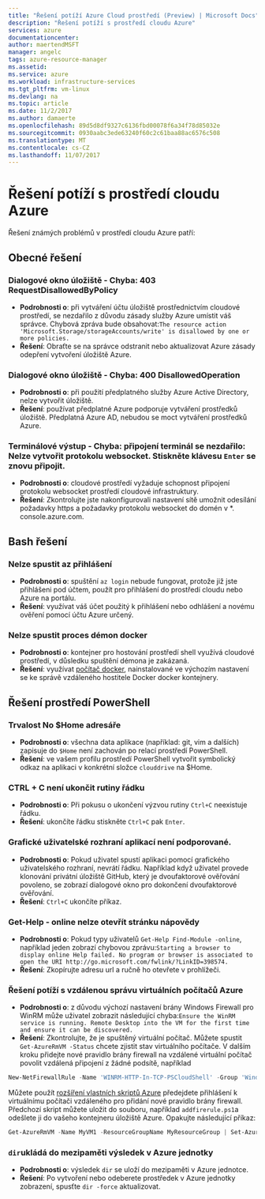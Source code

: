 ```yaml
---
title: "Řešení potíží Azure Cloud prostředí (Preview) | Microsoft Docs"
description: "Řešení potíží s prostředí cloudu Azure"
services: azure
documentationcenter: 
author: maertendMSFT
manager: angelc
tags: azure-resource-manager
ms.assetid: 
ms.service: azure
ms.workload: infrastructure-services
ms.tgt_pltfrm: vm-linux
ms.devlang: na
ms.topic: article
ms.date: 11/2/2017
ms.author: damaerte
ms.openlocfilehash: 89d5d8df9327c6136fbd00078f6a34f78d85032e
ms.sourcegitcommit: 0930aabc3ede63240f60c2c61baa88ac6576c508
ms.translationtype: MT
ms.contentlocale: cs-CZ
ms.lasthandoff: 11/07/2017
---
```

# <a name="troubleshooting-azure-cloud-shell"></a>Řešení potíží s prostředí cloudu Azure

Řešení známých problémů v prostředí cloudu Azure patří:

## <a name="general-resolutions"></a>Obecné řešení

### <a name="storage-dialog---error-403-requestdisallowedbypolicy"></a>Dialogové okno úložiště - Chyba: 403 RequestDisallowedByPolicy
- **Podrobnosti o**: při vytváření účtu úložiště prostřednictvím cloudové prostředí, se nezdařilo z důvodu zásady služby Azure umístit váš správce. Chybová zpráva bude obsahovat:`The resource action 'Microsoft.Storage/storageAccounts/write' is disallowed by one or more policies.`
- **Řešení**: Obraťte se na správce odstranit nebo aktualizovat Azure zásady odepření vytvoření úložiště Azure.

### <a name="storage-dialog---error-400-disallowedoperation"></a>Dialogové okno úložiště - Chyba: 400 DisallowedOperation
 - **Podrobnosti o**: při použití předplatného služby Azure Active Directory, nelze vytvořit úložiště.
 - **Řešení**: používat předplatné Azure podporuje vytváření prostředků úložiště. Předplatná Azure AD, nebudou se moct vytváření prostředků Azure.

### <a name="terminal-output---error-failed-to-connect-terminal-websocket-cannot-be-established-press-enter-to-reconnect"></a>Terminálové výstup - Chyba: připojení terminál se nezdařilo: Nelze vytvořit protokolu websocket. Stiskněte klávesu `Enter` se znovu připojit.
 - **Podrobnosti o**: cloudové prostředí vyžaduje schopnost připojení protokolu websocket prostředí cloudové infrastruktury.
 - **Řešení**: Zkontrolujte jste nakonfigurovali nastavení sítě umožnit odesílání požadavky https a požadavky protokolu websocket do domén v *. console.azure.com.

## <a name="bash-resolutions"></a>Bash řešení

### <a name="cannot-run-az-login"></a>Nelze spustit az přihlášení

- **Podrobnosti o**: spuštění `az login` nebude fungovat, protože již jste přihlášeni pod účtem, použít pro přihlášení do prostředí cloudu nebo Azure na portálu.
- **Řešení**: využívat váš účet použitý k přihlášení nebo odhlášení a novému ověření pomocí účtu Azure určený.

### <a name="cannot-run-the-docker-daemon"></a>Nelze spustit proces démon docker

- **Podrobnosti o**: kontejner pro hostování prostředí shell využívá cloudové prostředí, v důsledku spuštění démona je zakázaná.
- **Řešení**: využívat [počítač docker](https://docs.docker.com/machine/overview/), nainstalované ve výchozím nastavení se ke správě vzdáleného hostitele Docker docker kontejnery.

## <a name="powershell-resolutions"></a>Řešení prostředí PowerShell

### <a name="no-home-directory-persistence"></a>Trvalost No $Home adresáře

- **Podrobnosti o**: všechna data aplikace (například: git, vim a dalších) zapisuje do `$Home` není zachován po relací prostředí PowerShell.
- **Řešení**: ve vašem profilu prostředí PowerShell vytvořit symbolický odkaz na aplikaci v konkrétní složce `clouddrive` na $Home.

### <a name="ctrlc-doesnt-exit-out-of-a-cmdlet-prompt"></a>CTRL + C není ukončit rutiny řádku

- **Podrobnosti o**: Při pokusu o ukončení výzvou rutiny `Ctrl+C` neexistuje řádku.
- **Řešení**: ukončíte řádku stiskněte `Ctrl+C` pak `Enter`.

### <a name="gui-applications-are-not-supported"></a>Grafické uživatelské rozhraní aplikací není podporované.

- **Podrobnosti o**: Pokud uživatel spustí aplikaci pomocí grafického uživatelského rozhraní, nevrátí řádku. Například když uživatel provede klonování privátní úložiště GitHub, který je dvoufaktorové ověřování povoleno, se zobrazí dialogové okno pro dokončení dvoufaktorové ověřování.
- **Řešení**: `Ctrl+C` ukončíte příkaz.

### <a name="get-help--online-does-not-open-the-help-page"></a>Get-Help - online nelze otevřít stránku nápovědy

- **Podrobnosti o**: Pokud typy uživatelů `Get-Help Find-Module -online`, například jeden zobrazí chybovou zprávu:`Starting a browser to display online Help failed. No program or browser is associated to open the URI http://go.microsoft.com/fwlink/?LinkID=398574.`
- **Řešení**: Zkopírujte adresu url a ručně ho otevřete v prohlížeči.

### <a name="troubleshooting-remote-management-of-azure-vms"></a>Řešení potíží s vzdálenou správu virtuálních počítačů Azure

- **Podrobnosti o**: z důvodu výchozí nastavení brány Windows Firewall pro WinRM může uživatel zobrazit následující chyba:`Ensure the WinRM service is running. Remote Desktop into the VM for the first time and ensure it can be discovered.`
- **Řešení**: Zkontrolujte, že je spuštěný virtuální počítač. Můžete spustit `Get-AzureRmVM -Status` chcete zjistit stav virtuálního počítače.  V dalším kroku přidejte nové pravidlo brány firewall na vzdálené virtuální počítač povolit vzdálená připojení z žádné podsítě, například

 ``` Powershell
 New-NetFirewallRule -Name 'WINRM-HTTP-In-TCP-PSCloudShell' -Group 'Windows Remote Management' -Enabled True -Protocol TCP -LocalPort 5985 -Direction Inbound -Action Allow -DisplayName 'Windows Remote Management - PSCloud (HTTP-In)' -Profile Public
 ```
 Můžete použít [rozšíření vlastních skriptů Azure](https://docs.microsoft.com/azure/virtual-machines/windows/extensions-customscript) předejdete přihlášení k virtuálnímu počítači vzdáleného pro přidání nové pravidlo brány firewall.
 Předchozí skript můžete uložit do souboru, například `addfirerule.ps1`a odešlete ji do vašeho kontejneru úložiště Azure.
 Opakujte následující příkaz:

 ``` Powershell
 Get-AzureRmVM -Name MyVM1 -ResourceGroupName MyResourceGroup | Set-AzureRmVMCustomScriptExtension -VMName MyVM1 -FileUri https://mystorageaccount.blob.core.windows.net/mycontainer/addfirerule.ps1 -Run 'addfirerule.ps1' -Name myextension
 ```

### <a name="dir-caches-the-result-in-azure-drive"></a>`dir`ukládá do mezipaměti výsledek v Azure jednotky

- **Podrobnosti o**: výsledek `dir` se uloží do mezipaměti v Azure jednotce.
- **Řešení**: Po vytvoření nebo odeberete prostředek v Azure jednotky zobrazení, spusťte `dir -force` aktualizovat.
